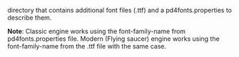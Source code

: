 directory that contains additional font files (.ttf) and a pd4fonts.properties to describe them.

**Note**: Classic engine works using the font-family-name from pd4fonts.properties file. Modern (Flying saucer) engine works using the font-family-name from the .ttf file with the same case.